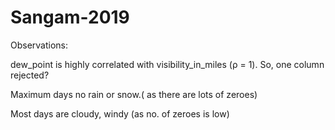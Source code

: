 # Sangam-2019


Observations: 

dew_point is highly correlated with visibility_in_miles (ρ = 1). So, one column rejected?

Maximum days no rain or snow.( as there are lots of zeroes)

Most days are cloudy, windy (as no. of zeroes is low)